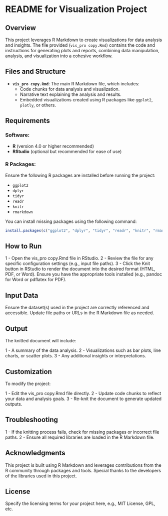 # README for Visualization Project

## Overview
This project leverages R Markdown to create visualizations for data analysis and insights. The file provided (`vis_pro copy.Rmd`) contains the code and instructions for generating plots and reports, combining data manipulation, analysis, and visualization into a cohesive workflow.

## Files and Structure
- **`vis_pro copy.Rmd`**: The main R Markdown file, which includes:
  - Code chunks for data analysis and visualization.
  - Narrative text explaining the analysis and results.
  - Embedded visualizations created using R packages like `ggplot2`, `plotly`, or others.

## Requirements
### Software:
- **R** (version 4.0 or higher recommended)
- **RStudio** (optional but recommended for ease of use)

### R Packages:
Ensure the following R packages are installed before running the project:
- `ggplot2`
- `dplyr`
- `tidyr`
- `readr`
- `knitr`
- `rmarkdown`

You can install missing packages using the following command:
```R
install.packages(c("ggplot2", "dplyr", "tidyr", "readr", "knitr", "rmarkdown"))

```
## How to Run
1 - Open the vis_pro copy.Rmd file in RStudio.
2 - Review the file for any specific configuration settings (e.g., input file paths).
3 - Click the Knit button in RStudio to render the document into the desired format (HTML, PDF, or Word).
    Ensure you have the appropriate tools installed (e.g., pandoc for Word or pdflatex for PDF).
## Input Data
Ensure the dataset(s) used in the project are correctly referenced and accessible. Update file paths or URLs in the R Markdown file as needed.

## Output
The knitted document will include:

1 - A summary of the data analysis.
2 - Visualizations such as bar plots, line charts, or scatter plots.
3 - Any additional insights or interpretations.

## Customization
To modify the project:

1 - Edit the vis_pro copy.Rmd file directly.
2 - Update code chunks to reflect your data and analysis goals.
3 - Re-knit the document to generate updated outputs.

## Troubleshooting
1 - If the knitting process fails, check for missing packages or incorrect file paths.
2 - Ensure all required libraries are loaded in the R Markdown file.

## Acknowledgments
This project is built using R Markdown and leverages contributions from the R community through packages and tools. Special thanks to the developers of the libraries used in this project.

## License
Specify the licensing terms for your project here, e.g., MIT License, GPL, etc.